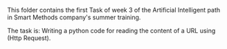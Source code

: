 This folder contains the first Task of week 3 of the Artificial Intelligent path in Smart Methods company's summer training.

The task is:
Writing a python code for reading the content of a URL using (Http Request).
